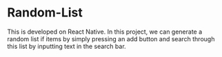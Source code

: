 # Random-List
This is developed on React Native. In this project, we can generate a random list if items by simply pressing an add button and search through this list by inputting text in the search bar.
